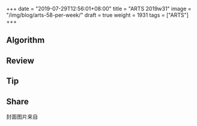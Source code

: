 +++
date = "2019-07-29T12:56:01+08:00"
title = "ARTS 2019w31"
image = "/img/blog/arts-58-per-week/"
draft = true
weight = 1931
tags = ["ARTS"]
+++


<!--more-->

## Algorithm

## Review


## Tip

## Share


封面图片来自 []() <a href="h"><i class="fa fa-dribbble" aria-hidden="true"></i> </a>